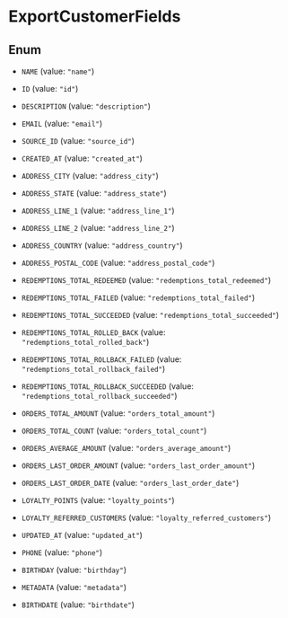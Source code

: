 

# ExportCustomerFields

## Enum


* `NAME` (value: `"name"`)

* `ID` (value: `"id"`)

* `DESCRIPTION` (value: `"description"`)

* `EMAIL` (value: `"email"`)

* `SOURCE_ID` (value: `"source_id"`)

* `CREATED_AT` (value: `"created_at"`)

* `ADDRESS_CITY` (value: `"address_city"`)

* `ADDRESS_STATE` (value: `"address_state"`)

* `ADDRESS_LINE_1` (value: `"address_line_1"`)

* `ADDRESS_LINE_2` (value: `"address_line_2"`)

* `ADDRESS_COUNTRY` (value: `"address_country"`)

* `ADDRESS_POSTAL_CODE` (value: `"address_postal_code"`)

* `REDEMPTIONS_TOTAL_REDEEMED` (value: `"redemptions_total_redeemed"`)

* `REDEMPTIONS_TOTAL_FAILED` (value: `"redemptions_total_failed"`)

* `REDEMPTIONS_TOTAL_SUCCEEDED` (value: `"redemptions_total_succeeded"`)

* `REDEMPTIONS_TOTAL_ROLLED_BACK` (value: `"redemptions_total_rolled_back"`)

* `REDEMPTIONS_TOTAL_ROLLBACK_FAILED` (value: `"redemptions_total_rollback_failed"`)

* `REDEMPTIONS_TOTAL_ROLLBACK_SUCCEEDED` (value: `"redemptions_total_rollback_succeeded"`)

* `ORDERS_TOTAL_AMOUNT` (value: `"orders_total_amount"`)

* `ORDERS_TOTAL_COUNT` (value: `"orders_total_count"`)

* `ORDERS_AVERAGE_AMOUNT` (value: `"orders_average_amount"`)

* `ORDERS_LAST_ORDER_AMOUNT` (value: `"orders_last_order_amount"`)

* `ORDERS_LAST_ORDER_DATE` (value: `"orders_last_order_date"`)

* `LOYALTY_POINTS` (value: `"loyalty_points"`)

* `LOYALTY_REFERRED_CUSTOMERS` (value: `"loyalty_referred_customers"`)

* `UPDATED_AT` (value: `"updated_at"`)

* `PHONE` (value: `"phone"`)

* `BIRTHDAY` (value: `"birthday"`)

* `METADATA` (value: `"metadata"`)

* `BIRTHDATE` (value: `"birthdate"`)



